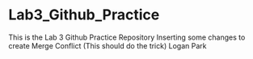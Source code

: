 # Lab3_Github_Practice
This is the Lab 3 Github Practice Repository
Inserting some changes to create Merge Conflict (This should do the trick)
Logan Park
